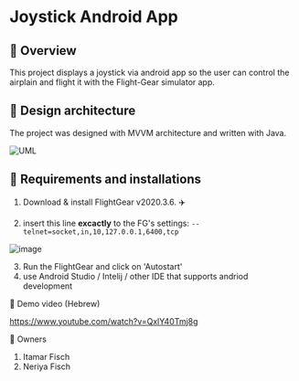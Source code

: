# Joystick Android App

## 🔎 Overview
This project displays a joystick via android app so the user can control the airplain and flight it with the Flight-Gear simulator app.

## :art: Design architecture
The project was designed with MVVM architecture and written with Java.

![UML](https://user-images.githubusercontent.com/72417568/123006444-50571d00-d3c0-11eb-819e-3c189cf40cba.png)

## 🔧 Requirements and installations
1. Download & install FlightGear v2020.3.6. :airplane:



2. insert this line **excactly** to the FG's settings: `--telnet=socket,in,10,127.0.0.1,6400,tcp`

![image](https://user-images.githubusercontent.com/72704008/122812784-caad7180-d2da-11eb-97dd-fbb5cbac4a2c.png)

3. Run the FlightGear and click on 'Autostart'
4. use Android Studio / Intelij / other IDE that supports andriod development

🎥 Demo video (Hebrew)

https://www.youtube.com/watch?v=QxlY40Tmj8g

:two_men_holding_hands: Owners

1. Itamar Fisch
2. Neriya Fisch
